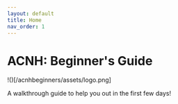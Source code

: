 ```yaml
---
layout: default
title: Home
nav_order: 1
---
```


# ACNH: Beginner's Guide
!()[/acnhbeginners/assets/logo.png]

A walkthrough guide to help you out in the first few days!


